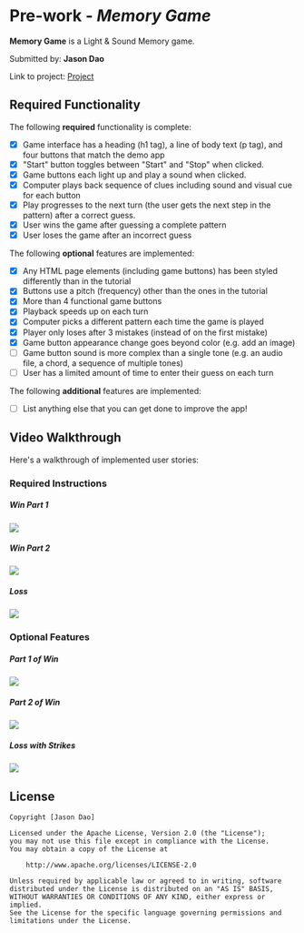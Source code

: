 # Pre-work - *Memory Game*

**Memory Game** is a Light & Sound Memory game.

Submitted by: **Jason Dao**

Link to project:  [Project](https://glitch.com/edit/#!/abalone-inquisitive-sloth)

## Required Functionality

The following **required** functionality is complete:

* [x] Game interface has a heading (h1 tag), a line of body text (p tag), and four buttons that match the demo app
* [x] "Start" button toggles between "Start" and "Stop" when clicked. 
* [x] Game buttons each light up and play a sound when clicked. 
* [x] Computer plays back sequence of clues including sound and visual cue for each button
* [x] Play progresses to the next turn (the user gets the next step in the pattern) after a correct guess. 
* [x] User wins the game after guessing a complete pattern
* [x] User loses the game after an incorrect guess

The following **optional** features are implemented:

* [x] Any HTML page elements (including game buttons) has been styled differently than in the tutorial
* [x] Buttons use a pitch (frequency) other than the ones in the tutorial
* [x] More than 4 functional game buttons
* [x] Playback speeds up on each turn
* [x] Computer picks a different pattern each time the game is played
* [x] Player only loses after 3 mistakes (instead of on the first mistake)
* [x] Game button appearance change goes beyond color (e.g. add an image)
* [ ] Game button sound is more complex than a single tone (e.g. an audio file, a chord, a sequence of multiple tones)
* [ ] User has a limited amount of time to enter their guess on each turn

The following **additional** features are implemented:

- [ ] List anything else that you can get done to improve the app!

## Video Walkthrough

Here's a walkthrough of implemented user stories:
### Required Instructions
##### Win Part 1
![](https://i.imgur.com/X4oE7K7.gif)
##### Win Part 2
![](https://i.imgur.com/Tlv4BcP.gif)
##### Loss
![](https://i.imgur.com/tKOmBGw.gif)

### Optional Features
##### Part 1 of Win
![](https://i.imgur.com/n0aq7kP.gif)
##### Part 2 of Win 
![](https://i.imgur.com/dZcBUcc.gif)
##### Loss with Strikes 
![](https://i.imgur.com/Db8IVVy.gif)

## License

    Copyright [Jason Dao]

    Licensed under the Apache License, Version 2.0 (the "License");
    you may not use this file except in compliance with the License.
    You may obtain a copy of the License at

        http://www.apache.org/licenses/LICENSE-2.0

    Unless required by applicable law or agreed to in writing, software
    distributed under the License is distributed on an "AS IS" BASIS,
    WITHOUT WARRANTIES OR CONDITIONS OF ANY KIND, either express or implied.
    See the License for the specific language governing permissions and
    limitations under the License.

